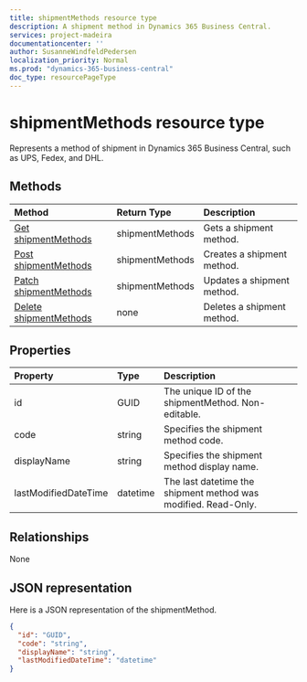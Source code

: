 ```yaml
---
title: shipmentMethods resource type 
description: A shipment method in Dynamics 365 Business Central. 
services: project-madeira
documentationcenter: ''
author: SusanneWindfeldPedersen
localization_priority: Normal
ms.prod: "dynamics-365-business-central"
doc_type: resourcePageType
---
```


# shipmentMethods resource type
Represents a method of shipment in Dynamics 365 Business Central, such as UPS, Fedex, and DHL.

## Methods

| Method       | Return Type  |Description|
|:---------------|:--------|:----------|
|[Get shipmentMethods](../api/dynamics-shipmentmethods-get.md)|shipmentMethods|Gets a shipment method.|
|[Post shipmentMethods](../api/dynamics-create-shipmentmethods.md)|shipmentMethods|Creates a shipment method.|
|[Patch shipmentMethods](../api/dynamics-shipmentmethods-update.md)|shipmentMethods|Updates a shipment method.|
|[Delete shipmentMethods](../api/dynamics-shipmentmethods-delete.md)|none|Deletes a shipment method.|

## Properties
| Property	   | Type	|Description|
|:---------------|:--------|:----------|
|id|GUID|The unique ID of the shipmentMethod. Non-editable.|
|code|string|Specifies the shipment method code.|
|displayName|string|Specifies the shipment method display name.|
|lastModifiedDateTime|datetime|The last datetime the shipment method was modified. Read-Only.|  


## Relationships
None

## JSON representation

Here is a JSON representation of the shipmentMethod.

```json
{
  "id": "GUID",
  "code": "string",
  "displayName": "string",
  "lastModifiedDateTime": "datetime"
}

```


